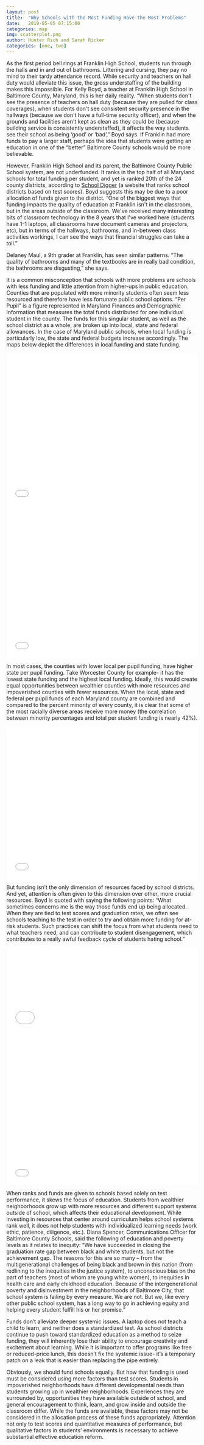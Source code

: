 ```yaml
---
layout: post
title:  "Why Schools with the Most Funding Have the Most Problems"
date:   2019-05-05 07:15:00
categories: map
img: scatterplot.png
author: Hunter Rich and Sarah Ricker
categories: [one, two]
---
```


As the first period bell rings at Franklin High School, students run through the halls and in and out of bathrooms. Littering and cursing, they pay no mind to their tardy attendance record. While security and teachers on hall duty would alleviate this issue, the gross understaffing of the building makes this impossible. For Kelly Boyd, a teacher at Franklin High School in Baltimore County, Maryland, this is her daily reality. “When students don't see the presence of teachers on hall duty (because they are pulled for class coverages), when students don't see consistent security presence in the hallways (because we don't have a full-time security officer), and when the grounds and facilities aren't kept as clean as they could be (because building service is consistently understaffed), it affects the way students see their school as being ‘good’ or ‘bad’,” Boyd says. If Franklin had more funds to pay a larger staff, perhaps the idea that students were getting an education in one of the “better” Baltimore County schools would be more believable.

However, Franklin High School and its parent, the Baltimore County Public School system, are not underfunded. It ranks in the top half of all Maryland schools for total funding per student, and yet is ranked 20th of the 24 county districts, according to [School Digger](https://www.schooldigger.com/go/MD/districtrank.aspx) (a website that ranks school districts based on test scores). Boyd suggests this may be due to a poor allocation of funds given to the district. “One of the biggest ways that funding impacts the quality of education at Franklin isn't in the classroom, but in the areas outside of the classroom. We've received many interesting bits of classroom technology in the 8 years that I've worked here (students have 1-1 laptops, all classrooms have document cameras and projectors, etc), but in terms of the hallways, bathrooms, and in-between class activities workings, I can see the ways that financial struggles can take a toll.”

Delaney Maul, a 9th grader at Franklin, has seen similar patterns. “The quality of bathrooms and many of the textbooks are in really bad condition, the bathrooms are disgusting,” she says. 

It is a common misconception that schools with more problems are schools with less funding and little attention from higher-ups in public education. Counties that are populated with more minority students often seem less resourced and therefore have less fortunate public school options. “Per Pupil” is a figure represented in Maryland Finances and Demographic Information that measures the total funds distributed for one individual student in the county. The funds for this singular student, as well as the school district as a whole, are broken up into local, state and federal allowances. In the case of Maryland public schools, when local funding is particularly low, the state and federal budgets increase accordingly. The maps below depict the differences in local funding and state funding. 

<iframe title="Local Per Pupil Funding by County" aria-label="USA maryland counties choropleth map" id="datawrapper-chart-0y6JQ" src="//datawrapper.dwcdn.net/0y6JQ/3/" scrolling="no" frameborder="0" style="width: 0; min-width: 100% !important;" height="400"></iframe>
<script type="text/javascript">!function(){"use strict";window.addEventListener("message",function(a){if(void 0!==a.data["datawrapper-height"])for(var e in a.data["datawrapper-height"]){var t=document.getElementById("datawrapper-chart-"+e)||document.querySelector("iframe[src*='"+e+"']");t&&(t.style.height=a.data["datawrapper-height"][e]+"px")}})}();</script>

<iframe title="State Per Pupil Funding by County" aria-label="USA maryland counties choropleth map" id="datawrapper-chart-zPAdx" src="//datawrapper.dwcdn.net/zPAdx/2/" scrolling="no" frameborder="0" style="width: 0; min-width: 100% !important;" height="400"></iframe>
<script type="text/javascript">!function(){"use strict";window.addEventListener("message",function(a){if(void 0!==a.data["datawrapper-height"])for(var e in a.data["datawrapper-height"]){var t=document.getElementById("datawrapper-chart-"+e)||document.querySelector("iframe[src*='"+e+"']");t&&(t.style.height=a.data["datawrapper-height"][e]+"px")}})}();</script>

In most cases, the counties with lower local per pupil funding, have higher state per pupil funding. Take Worcester County for example- it has the lowest state funding and the highest local funding. Ideally, this would create equal opportunities between wealthier counties with more resources and impoverished counties with fewer resources. When the local, state and federal per pupil funds of each Maryland county are combined and compared to the percent minority of every county, it is clear that some of the most racially diverse areas receive more money (the correlation between minority percentages and total per student funding is nearly 42%).

<iframe title="Poverty Rates and Total Funds Per Student" aria-label="Scatter Plot" id="datawrapper-chart-muk3K" src="//datawrapper.dwcdn.net/muk3K/1/" scrolling="no" frameborder="0" style="width: 0; min-width: 100% !important;" height="400"></iframe>
<script type="text/javascript">!function(){"use strict";window.addEventListener("message",function(a){if(void 0!==a.data["datawrapper-height"])for(var e in a.data["datawrapper-height"]){var t=document.getElementById("datawrapper-chart-"+e)||document.querySelector("iframe[src*='"+e+"']");t&&(t.style.height=a.data["datawrapper-height"][e]+"px")}})}();</script>

But funding isn’t the only dimension of resources faced by school districts. And yet, attention is often given to this dimension over other, more crucial resources. Boyd is quoted with saying the following points:
“What sometimes concerns me is the way those funds end up being allocated. When they are tied to test scores and graduation rates, we often see schools teaching to the test in order to try and obtain more funding for at-risk students. Such practices can shift the focus from what students need to what teachers need, and can contribute to student disengagement, which contributes to a really awful feedback cycle of students hating school.”


<iframe title="Average Total Funds Spent by Percentage Minority Counties" aria-label="Bar Chart" id="datawrapper-chart-eUKFf" src="//datawrapper.dwcdn.net/eUKFf/1/" scrolling="no" frameborder="0" style="width: 0; min-width: 100% !important;" height="223"></iframe>
<script type="text/javascript">!function(){"use strict";window.addEventListener("message",function(a){if(void 0!==a.data["datawrapper-height"])for(var e in a.data["datawrapper-height"]){var t=document.getElementById("datawrapper-chart-"+e)||document.querySelector("iframe[src*='"+e+"']");t&&(t.style.height=a.data["datawrapper-height"][e]+"px")}})}();</script>


<iframe title="Median Household Income in the Past 12 Months (In 2017 Inflation-adjusted Dollars)" aria-label="USA maryland counties choropleth map" id="datawrapper-chart-obYLy" src="//datawrapper.dwcdn.net/obYLy/1/" scrolling="no" frameborder="0" style="width: 0; min-width: 100% !important;" height="400"></iframe>
<script type="text/javascript">!function(){"use strict";window.addEventListener("message",function(a){if(void 0!==a.data["datawrapper-height"])for(var e in a.data["datawrapper-height"]){var t=document.getElementById("datawrapper-chart-"+e)||document.querySelector("iframe[src*='"+e+"']");t&&(t.style.height=a.data["datawrapper-height"][e]+"px")}})}();</script>
	
When ranks and funds are given to schools based solely on test performance, it skews the focus of education. Students from wealthier neighborhoods grow up with more resources and different support systems outside of school, which affects their educational development. While investing in resources that center around curriculum helps school systems rank well, it does not help students with individualized learning needs (work ethic, patience, diligence, etc.).  Diana Spencer, Communications Officer for Baltimore County Schools, said the following of education and poverty levels as it relates to inequity:
“We have succeeded in closing the graduation rate gap between black and white students, but not the achievement gap. The reasons for this are so many – from the multigenerational challenges of being black and brown in this nation (from redlining to the inequities in the justice system), to unconscious bias on the part of teachers (most of whom are young white women), to inequities in health care and early childhood education. Because of the intergenerational poverty and disinvestment in the neighborhoods of Baltimore City, that school system is failing by every measure. We are not. But we, like every other public school system, has a long way to go in achieving equity and helping every student fulfill his or her promise.”

Funds don’t alleviate deeper systemic issues. A laptop does not teach a child to learn, and neither does a standardized test. As school districts continue to push toward standardized education as a method to seize funding, they will inherently lose their ability to encourage creativity and excitement about learning. While it is important to offer programs like free or reduced-price lunch, this doesn’t fix the systemic issue- it’s a temporary patch on a leak that is easier than replacing the pipe entirely. 

Obviously, we should fund schools equally. But how that funding is used must be considered using more factors than test scores. Students in impoverished neighborhoods have different developmental needs than students growing up in wealthier neighborhoods. Experiences they are surrounded by, opportunities they have available outside of school, and general encouragement to think, learn, and grow inside and outside the classroom differ. While the funds are available, these factors may not be considered in the allocation process of these funds appropriately. Attention not only to test scores and quantitative measures of performance, but qualitative factors in students’ environments is necessary to achieve substantial effective education reform.
